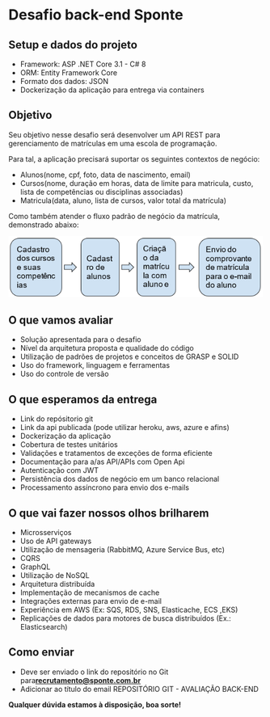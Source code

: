 # Desafio back-end Sponte

## **Setup e dados do projeto**

- Framework: ASP .NET Core 3.1 - C# 8
- ORM: Entity Framework Core
- Formato dos dados: JSON
- Dockerização da aplicação para entrega via containers

## **Objetivo**

Seu objetivo nesse desafio será desenvolver um API REST para gerenciamento de matrículas em uma escola de programação.

Para tal, a aplicação precisará suportar os seguintes contextos de negócio:

- Alunos(nome, cpf, foto, data de nascimento, email)
- Cursos(nome, duração em horas, data de limite para matricula, custo, lista de competências ou disciplinas associadas)
- Matricula(data, aluno, lista de cursos, valor total da matrícula)

Como também atender o fluxo padrão de negócio da matrícula, demonstrado abaixo:

![](https://github.com/eduferrari/desafio-sponte/blob/main/projetc/dasafio-sponte/Images/RackMultipart20201104-4-16gw9lu_html_4dbdba09d32b0c62.png)

## **O que vamos avaliar**

- Solução apresentada para o desafio
- Nível da arquitetura proposta e qualidade do código
- Utilização de padrões de projetos e conceitos de GRASP e SOLID
- Uso do framework, linguagem e ferramentas
- Uso do controle de versão

## **O que esperamos da entrega**

- Link do repósitorio git
- Link da api publicada (pode utilizar heroku, aws, azure e afins)
- Dockerização da aplicação
- Cobertura de testes unitários
- Validações e tratamentos de exceções de forma eficiente
- Documentação para a/as API/APIs com Open Api
- Autenticação com JWT
- Persistência dos dados de negócio em um banco relacional
- Processamento assíncrono para envio dos e-mails

## **O que vai fazer nossos olhos brilharem**

- Microsserviços
- Uso de API gateways
- Utilização de mensageria (RabbitMQ, Azure Service Bus, etc)
- CQRS
- GraphQL
- Utilização de NoSQL
- Arquitetura distribuída
- Implementação de mecanismos de cache
- Integrações externas para envio de e-mail
- Experiência em AWS (Ex: SQS, RDS, SNS, Elasticache, ECS ,EKS)
- Replicações de dados para motores de busca distribuídos (Ex.: Elasticsearch)

## **Como enviar**

- Deve ser enviado o link do repositório no Git para[**recrutamento@sponte.com.br**](mailto:recrutamento@sponte.com.br)
- Adicionar ao título do email REPOSITÓRIO GIT - AVALIAÇÃO BACK-END

**Qualquer dúvida estamos à disposição, boa sorte!**
